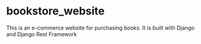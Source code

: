 # bookstore_website
This is an e-commerce website for purchasing books. It is built with Django and Django Rest Framework 
